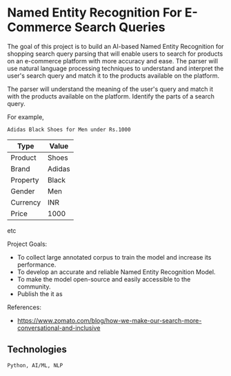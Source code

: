 # Named Entity Recognition For E-Commerce Search Queries

The goal of this project is to build an AI-based Named Entity Recognition for shopping search query parsing that will enable users to search for products on an e-commerce platform with more accuracy and ease. The parser will use natural language processing techniques to understand and interpret the user's search query and match it to the products available on the platform.


The parser will understand the meaning of the user's query and match it with the products available on the platform. Identify the parts of a search query.

For example,

`Adidas Black Shoes for Men under Rs.1000`

Type        | Value
------------|----------
Product     | Shoes  
Brand       | Adidas 
Property    | Black  
Gender      | Men
Currency    | INR    
Price       | 1000   
etc         


Project Goals:

- To collect large annotated corpus to train the model and increase its performance.
- To develop an accurate and reliable Named Entity Recognition Model.
- To make the model open-source and easily accessible to the community.
- Publish the it as 

References:

- https://www.zomato.com/blog/how-we-make-our-search-more-conversational-and-inclusive


## Technologies
`
Python, AI/ML, NLP
`